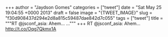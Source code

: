 
+++
author = "Jaydson Gomes"
categories = ["tweet"]
date = "Sat May 25 19:04:55 +0000 2013"
draft = false
image = "{TWEET_IMAGE}"
slug = "f30d908437d294e2d8a815c59487dae842d7c055"
tags = ["tweet"]
title = """RT @jsconf_asia: Ahem... ..."""
+++
RT @jsconf_asia: Ahem... http://t.co/Oqg7Qkmx1A
